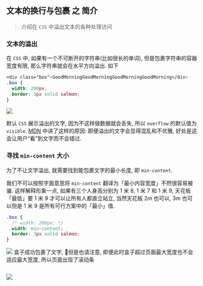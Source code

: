 ## 文本的换行与包裹 之 简介
> 介绍在 `CSS` 中溢出文本的各种处理访问

### 文本的溢出
在 `CSS` 中, 如果有一个不可断开的字符串(比如很长的单词), 但是包裹字符串的容器宽度有限, 那么字符串就会在水平方向溢出. 如下
```css
<div class="box">GoodMorningGoodMorningGoodMorningGoodMorning</div>
.box {
  width: 200px;
  border: 3px solid salmon;
}
```

![](../../image/Snipaste_2022-09-15_21-10-27.png)

默认 `CSS` 展示溢出的文字, 因为不这样做数据就会丢失, 所以 `overflow` 的默认值为 `visible`. [MDN](https://developer.mozilla.org/en-US/docs/Web/CSS/CSS_Text/Wrapping_Text) 中讲了这样的原因: 即便溢出的文字会显得混乱和不优雅, 好处是这会让用户“看”到文字而不会错过. 

### 寻找 `min-content` 大小
为了不让文字溢出, 就需要找到能包裹文字的最小长度, 即 `min-content`. 

我们不可以按照字面意思将 `min-content` 翻译为「最小内容宽度」不然很容易被骗. 这样解释形象一点, 如果有三个人身高分别为 1 米 8, 1 米 7 和 1 米 9, 天花板「最低」要 1 米 9 才可以让所有人都直立站立, 当然天花板 2m 也可以, 3m 也可以但是 1 米 9 是所有可行方案中的「最小」值.
```css
.box {
  /* width: 200px; */
  width: min-content;
  border: 3px solid salmon;
}
```
![](../../image/Snipaste_2022-09-15_22-03-57.png)
盒子成功包裹了文字, 📕但是也请注意, 即便此时盒子超过页面最大宽度也不会适应最大宽度, 所以页面出现了滚动条

```html
```
![](../../image/)
